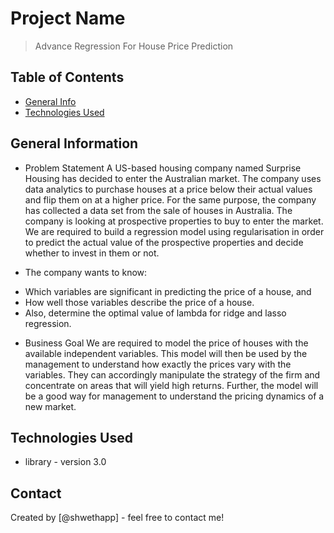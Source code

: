 # Project Name
> Advance Regression For House Price Prediction


## Table of Contents
* [General Info](#general-information)
* [Technologies Used](#technologies-used)




## General Information
- Problem Statement
A US-based housing company named Surprise Housing has decided to enter the Australian market. The company uses data analytics to purchase houses at a price below their actual values and flip them on at a higher price. For the same purpose, the company has collected a data set from the sale of houses in Australia. The company is looking at prospective properties to buy to enter the market. We are required to build a regression model using regularisation in order to predict the actual value of the prospective properties and decide whether to invest in them or not.

- The company wants to know:

* Which variables are significant in predicting the price of a house, and
* How well those variables describe the price of a house.
* Also, determine the optimal value of lambda for ridge and lasso regression.

- Business Goal
We are required to model the price of houses with the available independent variables. This model will then be used by the management to understand how exactly the prices vary with the variables. They can accordingly manipulate the strategy of the firm and concentrate on areas that will yield high returns. Further, the model will be a good way for management to understand the pricing dynamics of a new market.



## Technologies Used
- library - version 3.0


## Contact
Created by [@shwethapp] - feel free to contact me!


